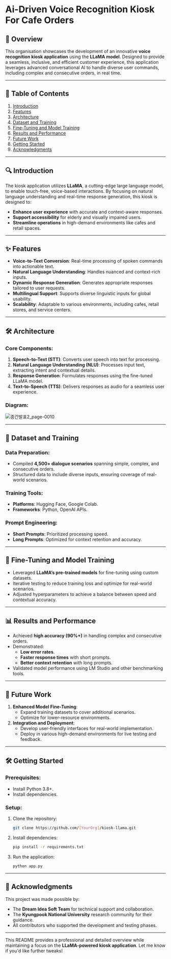 # Ai-Driven Voice Recognition Kiosk For Cafe Orders

## 🚀 **Overview**
This organisation showcases the development of an innovative **voice recognition kiosk application** using the **LLaMA model**. Designed to provide a seamless, inclusive, and efficient customer experience, this application leverages advanced conversational AI to handle diverse user commands, including complex and consecutive orders, in real time.

---

## 📝 **Table of Contents**
1. [Introduction](#introduction)
2. [Features](#features)
3. [Architecture](#architecture)
4. [Dataset and Training](#dataset-and-training)
5. [Fine-Tuning and Model Training](#fine-tuning-and-model-training)
6. [Results and Performance](#results-and-performance)
7. [Future Work](#future-work)
8. [Getting Started](#getting-started)
9. [Acknowledgments](#acknowledgments)

---

## 🔍 **Introduction**
The kiosk application utilizes **LLaMA**, a cutting-edge large language model, to enable touch-free, voice-based interactions. By focusing on natural language understanding and real-time response generation, this kiosk is designed to:
- **Enhance user experience** with accurate and context-aware responses.
- **Support accessibility** for elderly and visually impaired users.
- **Streamline operations** in high-demand environments like cafes and retail spaces.

---

## ✨ **Features**
- **Voice-to-Text Conversion**: Real-time processing of spoken commands into actionable text.
- **Natural Language Understanding**: Handles nuanced and context-rich inputs.
- **Dynamic Response Generation**: Generates appropriate responses tailored to user requests.
- **Multilingual Support**: Supports diverse linguistic inputs for global usability.
- **Scalability**: Adaptable to various environments, including cafes, retail stores, and service centers.

---

## 🛠 **Architecture**
### **Core Components**:
1. **Speech-to-Text (STT)**: Converts user speech into text for processing.
2. **Natural Language Understanding (NLU)**: Processes input text, extracting intent and contextual details.
3. **Response Generation**: Formulates responses using the fine-tuned LLaMA model.
4. **Text-to-Speech (TTS)**: Delivers responses as audio for a seamless user experience.

### **Diagram**:
![종간발표2_page-0010](https://github.com/user-attachments/assets/9cd5d349-fb73-4be1-aa77-da69a25212ef)

---

## 📂 **Dataset and Training**
### **Data Preparation**:
- Compiled **4,500+ dialogue scenarios** spanning simple, complex, and consecutive orders.
- Structured data to include diverse inputs, ensuring coverage of real-world scenarios.

### **Training Tools**:
- **Platforms**: Hugging Face, Google Colab.
- **Frameworks**: Python, OpenAI APIs.

### **Prompt Engineering**:
- **Short Prompts**: Prioritized processing speed.
- **Long Prompts**: Optimized for context retention and accuracy.

---

## 🎯 **Fine-Tuning and Model Training**
- Leveraged **LLaMA’s pre-trained models** for fine-tuning using custom datasets.
- Iterative testing to reduce training loss and optimize for real-world scenarios.
- Adjusted hyperparameters to achieve a balance between speed and contextual accuracy.

---

## 📊 **Results and Performance**
- Achieved **high accuracy (90%+)** in handling complex and consecutive orders.
- Demonstrated:
  - **Low error rates**.
  - **Faster response times** with short prompts.
  - **Better context retention** with long prompts.
- Validated model performance using LM Studio and other benchmarking tools.

---

## 🔮 **Future Work**
1. **Enhanced Model Fine-Tuning**: 
   - Expand training datasets to cover additional scenarios.
   - Optimize for lower-resource environments.
2. **Integration and Deployment**:
   - Develop user-friendly interfaces for real-world implementation.
   - Deploy in various high-demand environments for live testing and feedback.

---

## 🛠 **Getting Started**
### **Prerequisites**:
- Install Python 3.8+.
- Install dependencies.

### **Setup**:
1. Clone the repository:
   ```bash
   git clone https://github.com/[YourOrg]/kiosk-llama.git
   ```
2. Install dependencies:
   ```bash
   pip install -r requirements.txt
   ```
3. Run the application:
   ```bash
   python app.py
   ```

---

## 🙏 **Acknowledgments**
This project was made possible by:
- The **Dream Idea Soft Team** for technical support and collaboration.
- The **Kyungpook National University** research community for their guidance.
- All contributors who supported the development and testing phases.

---

This README provides a professional and detailed overview while maintaining a focus on the **LLaMA-powered kiosk application**. Let me know if you'd like further tweaks!

